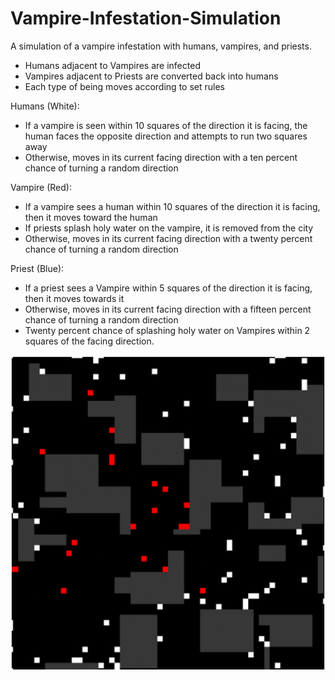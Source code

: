 # Vampire-Infestation-Simulation
A simulation of a vampire infestation with humans, vampires, and priests.
- Humans adjacent to Vampires are infected
- Vampires adjacent to Priests are converted back into humans
- Each type of being moves according to set rules

Humans (White):
- If a vampire is seen within 10 squares of the direction it is facing, the human faces the opposite
direction and attempts to run two squares away
- Otherwise, moves in its current facing direction with a ten percent chance of turning a random direction

Vampire (Red):
- If a vampire sees a human within 10 squares of the direction it is facing, then it moves toward the human
- If priests splash holy water on the vampire, it is removed from the city
- Otherwise, moves in its current facing direction with a twenty percent chance of turning a random direction

Priest (Blue):
- If a priest sees a Vampire within 5 squares of the direction it is facing, then it moves towards it
- Otherwise, moves in its current facing direction with a fifteen percent chance of turning a random direction
- Twenty percent chance of splashing holy water on Vampires within 2 squares of the facing direction.

![Sample](/sample_simulation.png)
